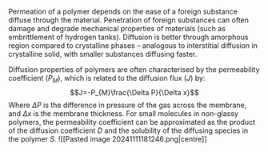 Permeation of a polymer depends on the ease of a foreign substance diffuse through the material.
Penetration of foreign substances can often damage and degrade mechanical properties of materials (such as embrittlement of hydrogen tanks).
Diffusion is better through amorphous region compared to crystalline phases – analogous to interstitial diffusion in crystalline solid, with smaller substances diffusing faster.

Diffusion properties of polymers are often characterised by the permeability coefficient ($P_{M}$), which is related to the diffusion flux ($J$) by:
$$J=-P_{M}\frac{\Delta P}{\Delta x}$$
Where $\Delta P$ is the difference in pressure of the gas across the membrane, and $\Delta x$ is the membrane thickness.
For small molecules in non-glassy polymers, the permeability coefficient can be approximated as the product of the diffusion coefficient $D$ and the solubility of the diffusing species in the polymer $S$.
![[Pasted image 20241111181246.png|centre]]

